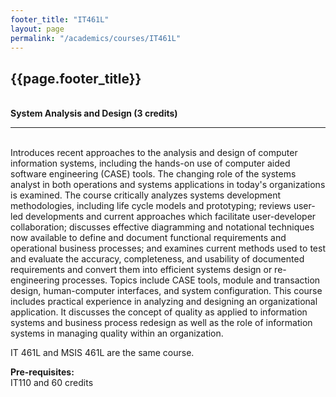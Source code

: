 ```yaml
---
footer_title: "IT461L"
layout: page
permalink: "/academics/courses/IT461L"
---
```


## {{page.footer_title}}

\
**System Analysis and Design (3 credits)**

---

\
Introduces recent approaches to the analysis and design of computer information systems, including the hands-on use of computer aided software engineering (CASE) tools. The changing role of the systems analyst in both operations and systems applications in today's organizations is examined. The course critically analyzes systems development methodologies, including life cycle models and prototyping; reviews user-led developments and current approaches which facilitate user-developer collaboration; discusses effective diagramming and notational techniques now available to define and document functional requirements and operational business processes; and examines current methods used to test and evaluate the accuracy, completeness, and usability of documented requirements and convert them into efficient systems design or re-engineering processes. Topics include CASE tools, module and transaction design, human-computer interfaces, and system configuration. This course includes practical experience in analyzing and designing an organizational application. It discusses the concept of quality as applied to information systems and business process redesign as well as the role of information systems in managing quality within an organization.

IT 461L and MSIS 461L are the same course.

**Pre-requisites:**
\
IT110 and 60 credits
